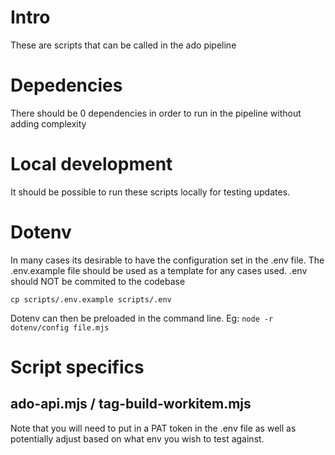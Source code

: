 # Intro
These are scripts that can be called in the ado pipeline

# Depedencies
There should be 0 dependencies in order to run in the pipeline without adding complexity

# Local development
It should be possible to run these scripts locally for testing updates. 

# Dotenv
In many cases its desirable to have the configuration set in the .env file. The .env.example file should be used as a template
for any cases used. .env should NOT be commited to the codebase
```
cp scripts/.env.example scripts/.env
```

Dotenv can then be preloaded in the command line. Eg: `node -r dotenv/config file.mjs`

# Script specifics
## ado-api.mjs / tag-build-workitem.mjs
Note that you will need to put in a PAT token in the .env file as well as potentially adjust based on what env you wish to test against.

